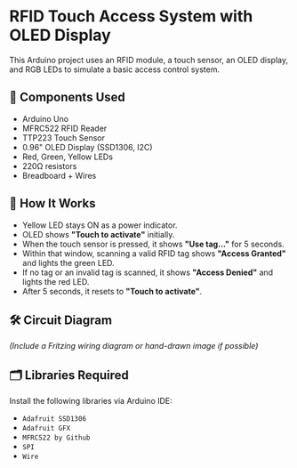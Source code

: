 # RFID Touch Access System with OLED Display

This Arduino project uses an RFID module, a touch sensor, an OLED display, and RGB LEDs to simulate a basic access control system.

## 🔧 Components Used
- Arduino Uno
- MFRC522 RFID Reader
- TTP223 Touch Sensor
- 0.96" OLED Display (SSD1306, I2C)
- Red, Green, Yellow LEDs
- 220Ω resistors
- Breadboard + Wires

## 🧠 How It Works
- Yellow LED stays ON as a power indicator.
- OLED shows **"Touch to activate"** initially.
- When the touch sensor is pressed, it shows **"Use tag..."** for 5 seconds.
- Within that window, scanning a valid RFID tag shows **"Access Granted"** and lights the green LED.
- If no tag or an invalid tag is scanned, it shows **"Access Denied"** and lights the red LED.
- After 5 seconds, it resets to **"Touch to activate"**.

## 🛠️ Circuit Diagram
*(Include a Fritzing wiring diagram or hand-drawn image if possible)*

## 🗂️ Libraries Required
Install the following libraries via Arduino IDE:
- `Adafruit SSD1306`
- `Adafruit GFX`
- `MFRC522 by Github`
- `SPI`
- `Wire`
